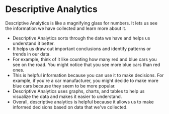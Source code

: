 # Descriptive Analytics

Descriptive Analytics is like a magnifying glass for numbers. It lets us see the information we have collected and learn more about it. 

* Descriptive Analytics sorts through the data we have and helps us understand it better. 
* It helps us draw out important conclusions and identify patterns or trends in our data.
* For example, think of it like counting how many red and blue cars you see on the road. You might notice that you see more blue cars than red ones. 
* This is helpful information because you can use it to make decisions. For example, if you're a car manufacturer, you might decide to make more blue cars because they seem to be more popular. 
* Descriptive Analytics uses graphs, charts, and tables to help us visualize the data and makes it easier to understand. 
* Overall, descriptive analytics is helpful because it allows us to make informed decisions based on data that we've collected.
